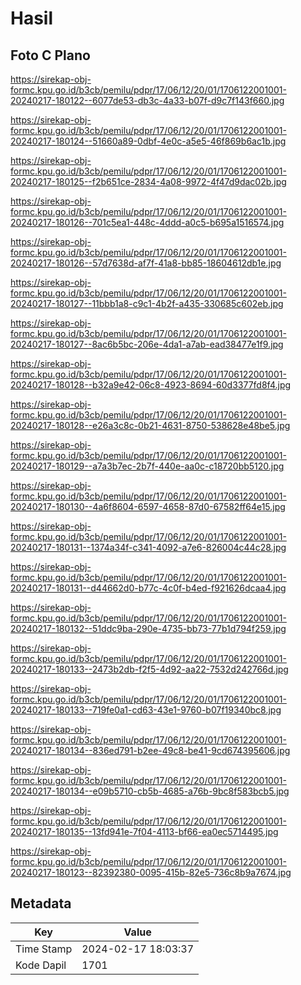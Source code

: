 # Hasil

## Foto C Plano

https://sirekap-obj-formc.kpu.go.id/b3cb/pemilu/pdpr/17/06/12/20/01/1706122001001-20240217-180122--6077de53-db3c-4a33-b07f-d9c7f143f660.jpg

https://sirekap-obj-formc.kpu.go.id/b3cb/pemilu/pdpr/17/06/12/20/01/1706122001001-20240217-180124--51660a89-0dbf-4e0c-a5e5-46f869b6ac1b.jpg

https://sirekap-obj-formc.kpu.go.id/b3cb/pemilu/pdpr/17/06/12/20/01/1706122001001-20240217-180125--f2b651ce-2834-4a08-9972-4f47d9dac02b.jpg

https://sirekap-obj-formc.kpu.go.id/b3cb/pemilu/pdpr/17/06/12/20/01/1706122001001-20240217-180126--701c5ea1-448c-4ddd-a0c5-b695a1516574.jpg

https://sirekap-obj-formc.kpu.go.id/b3cb/pemilu/pdpr/17/06/12/20/01/1706122001001-20240217-180126--57d7638d-af7f-41a8-bb85-18604612db1e.jpg

https://sirekap-obj-formc.kpu.go.id/b3cb/pemilu/pdpr/17/06/12/20/01/1706122001001-20240217-180127--11bbb1a8-c9c1-4b2f-a435-330685c602eb.jpg

https://sirekap-obj-formc.kpu.go.id/b3cb/pemilu/pdpr/17/06/12/20/01/1706122001001-20240217-180127--8ac6b5bc-206e-4da1-a7ab-ead38477e1f9.jpg

https://sirekap-obj-formc.kpu.go.id/b3cb/pemilu/pdpr/17/06/12/20/01/1706122001001-20240217-180128--b32a9e42-06c8-4923-8694-60d3377fd8f4.jpg

https://sirekap-obj-formc.kpu.go.id/b3cb/pemilu/pdpr/17/06/12/20/01/1706122001001-20240217-180128--e26a3c8c-0b21-4631-8750-538628e48be5.jpg

https://sirekap-obj-formc.kpu.go.id/b3cb/pemilu/pdpr/17/06/12/20/01/1706122001001-20240217-180129--a7a3b7ec-2b7f-440e-aa0c-c18720bb5120.jpg

https://sirekap-obj-formc.kpu.go.id/b3cb/pemilu/pdpr/17/06/12/20/01/1706122001001-20240217-180130--4a6f8604-6597-4658-87d0-67582ff64e15.jpg

https://sirekap-obj-formc.kpu.go.id/b3cb/pemilu/pdpr/17/06/12/20/01/1706122001001-20240217-180131--1374a34f-c341-4092-a7e6-826004c44c28.jpg

https://sirekap-obj-formc.kpu.go.id/b3cb/pemilu/pdpr/17/06/12/20/01/1706122001001-20240217-180131--d44662d0-b77c-4c0f-b4ed-f921626dcaa4.jpg

https://sirekap-obj-formc.kpu.go.id/b3cb/pemilu/pdpr/17/06/12/20/01/1706122001001-20240217-180132--51ddc9ba-290e-4735-bb73-77b1d794f259.jpg

https://sirekap-obj-formc.kpu.go.id/b3cb/pemilu/pdpr/17/06/12/20/01/1706122001001-20240217-180133--2473b2db-f2f5-4d92-aa22-7532d242766d.jpg

https://sirekap-obj-formc.kpu.go.id/b3cb/pemilu/pdpr/17/06/12/20/01/1706122001001-20240217-180133--719fe0a1-cd63-43e1-9760-b07f19340bc8.jpg

https://sirekap-obj-formc.kpu.go.id/b3cb/pemilu/pdpr/17/06/12/20/01/1706122001001-20240217-180134--836ed791-b2ee-49c8-be41-9cd674395606.jpg

https://sirekap-obj-formc.kpu.go.id/b3cb/pemilu/pdpr/17/06/12/20/01/1706122001001-20240217-180134--e09b5710-cb5b-4685-a76b-9bc8f583bcb5.jpg

https://sirekap-obj-formc.kpu.go.id/b3cb/pemilu/pdpr/17/06/12/20/01/1706122001001-20240217-180135--13fd941e-7f04-4113-bf66-ea0ec5714495.jpg

https://sirekap-obj-formc.kpu.go.id/b3cb/pemilu/pdpr/17/06/12/20/01/1706122001001-20240217-180123--82392380-0095-415b-82e5-736c8b9a7674.jpg


## Metadata

| Key        | Value               |
| ---------- | ------------------- |
| Time Stamp | 2024-02-17 18:03:37 |
| Kode Dapil | 1701                |



